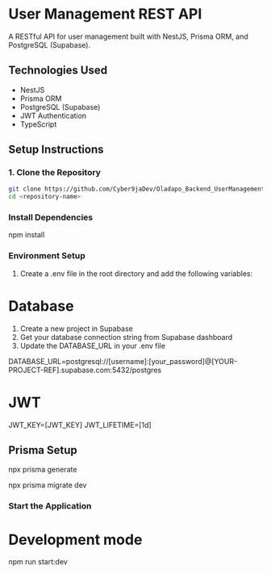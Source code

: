# User Management REST API

A RESTful API for user management built with NestJS, Prisma ORM, and PostgreSQL (Supabase).

## Technologies Used
- NestJS
- Prisma ORM
- PostgreSQL (Supabase)
- JWT Authentication
- TypeScript


## Setup Instructions

### 1. Clone the Repository

```bash
git clone https://github.com/Cyber9jaDev/Oladapo_Backend_UserManagementAPI.git
cd <repository-name>
```
###  Install Dependencies
npm install

### Environment Setup
1.  Create a .env file in the root directory and add the following variables:

# Database
<!-- Database Setup -->
1.  Create a new project in Supabase
2.  Get your database connection string from Supabase dashboard
3.  Update the DATABASE_URL in your .env file

DATABASE_URL=postgresql://[username]:[your_password]@[YOUR-PROJECT-REF].supabase.com:5432/postgres

# JWT
JWT_KEY=[JWT_KEY]
JWT_LIFETIME=[1d]

## Prisma Setup
<!-- # Generate Prisma Client -->
npx prisma generate
<!-- # Run migrations -->
npx prisma migrate dev

### Start the Application 
# Development mode
npm run start:dev
